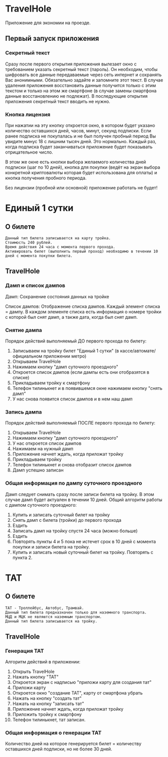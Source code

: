# TravelHole
Приложение для экономии на проезде.
## Первый запуск приложения
### Секретный текст
Сразу после первого открытия приложения вылезает окно с требованием указать секретный текст (пароль). Он необходим, чтобы шифровать все данные передаваемые через сеть интернет и сохранять Вас анонимными. Обязательно задайте и запомните этот текст. В случае удаления приложения восстановить данные получится только с этим текстом и только на этом же смартфоне (в случае замены смартфона данные восстановлению не подлежат). В последующие открытия приложения секретный текст вводить не нужно.
### Кнопка лицензия
При нажатии на эту кнопку откроется окно, в котором будет указано количество оставшихся дней, часов, минут, секунд подписки. Если ранее подписка не покупалась и не был получен пробный период Вы увидите минус 18 с лишним тысяч дней. Это нормально. Каждый раз, когда подписка будет заканчиваться приложение будет показывать отрицательное число.

В этом же окне есть кнопки выбора желаемого количества дней подписки (шаг по 10 дней), кнопка для покупки (ведёт на экран выбора конкретной криптовалюты которая будет использована для оплаты) и кнопка получения пробного периода.

Без лицензии (пробной или основной) приложение работать не будет!

# Единый 1 сутки
## О билете
```
Данный тип билета записывается на карту тройка.
Стоимость 240 рублей.
Время действия 24 часа с момента первого прохода.
Активировать билет (выполнить первый проход) необходимо в течении 10 дней с момента покупки билета.
```
## TravelHole
### Дамп и список дампов
Дамп:
Сохранение состояния данных на тройке

Список дампов:
Отображение списка дампов.
Каждый элемент списка = дампу.
В каждом элементе списка есть информация о номере тройки с которой был снят дамп, а также дата, когда был снят дамп.
### Снятие дампа
Порядок действий выполняемый ДО первого прохода по билету:
1. Записываем на тройку билет "Единый 1 сутки" (в кассе/автомате/официальном приложении метро)
2. Открываем TravelHole
3. Нажимаем кнопку "дамп суточного проездного"
4. Откроется список дампов (если дампы есть они отобразятся в списке)
5. Прикладываем тройку к смартфону
6. Телефон тилинькнет и в появившемся окне нажимаем кнопку "снять дамп"
7. У нас снова появится список дампов и в нем наш дамп
### Запись дампа
Порядок действий выполняемый ПОСЛЕ первого прохода по билету:
1. Открываем TravelHole
2. Нажимаем кнопку "дамп суточного проездного"
3. У нас откроется список дампов
4. Нажимаем на нужный дамп
5. Приложение начнет ждать, когда приложат тройку
6. Прикладываем тройку
7. Телефон тилинькнет и снова отобразит список дампов
8. Дамп успешно записан
### Общая информация по дампу суточного проездного
Дамп следует снимать сразу после записи билета на тройку. В этом случае дамп будет актуален в течении 10 дней.
Общий алгоритм работы с дампом суточного проездного:
1. Купить и записать суточный билет на тройку
2. Снять дамп с билета (тройки) до первого прохода
3. Ездить
4. Записать дамп на тройку спустя 24 часа (можно больше)
5. Ездить
6. Повторять пункты 4 и 5 пока не истечет срок в 10 дней с момента покупки и записи билета на тройку.
7. Купить и записать новый суточный билет на тройку. Повторять с пункта 2.

# ТАТ
## О билете
```
ТАТ - Троллейбус, Автобус, Трамвай.
Данный тип билета предназначен только для наземного транспорта.
МЦД и МЦК не являются наземным транспортом.
Данный тип билета записывается на тройку.
```
## TravelHole
### Генерация ТАТ
Алгоритм действий в приложении:
1. Открыть TravelHole
2. Нажать кнопку "ТАТ"
3. Откроется экран с надписью "приложи карту для создания тат"
4. Приложи карту
5. Откроется окно "создание ТАТ", карту от смартфона убрать
6. Нажать на кнопку "создать тат"
7. Нажать на кнопку "записать тат"
8. Приложение начнет ждать, когда приложат тройку
9. Приложить тройку к смартфону
10. Телефон тилинькнет, тат записан.
### Общая информация о генерации ТАТ
Количество дней на которое генерируется билет = количеству оставшихся дней подписки, но не более 30 дней.
